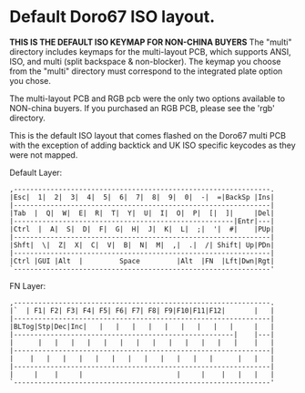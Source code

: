 # Default Doro67 ISO layout.

**THIS IS THE DEFAULT ISO KEYMAP FOR NON-CHINA BUYERS**
The "multi" directory includes keymaps for the multi-layout PCB, which supports ANSI, ISO, and multi (split backspace & non-blocker).
The keymap you choose from the "multi" directory must correspond to the integrated plate option you chose.

The multi-layout PCB and RGB pcb were the only two options available to NON-china buyers.
If you purchased an RGB PCB, please see the 'rgb' directory.

This is the default ISO layout that comes flashed on the Doro67 multi PCB with
the exception of adding backtick and UK ISO specific keycodes as they were not mapped.

Default Layer:

```
,---------------------------------------------------------------.
|Esc|  1|  2|  3|  4|  5|  6|  7|  8|  9|  0|  -|  =|BackSp |Ins|
|---------------------------------------------------------------|
|Tab  |  Q|  W|  E|  R|  T|  Y|  U|  I|  O|  P|  [|  ]|     |Del|
|------------------------------------------------------|Entr|---|
|Ctrl  |  A|  S|  D|  F|  G|  H|  J|  K|  L|  ;|  '|  #|    |PUp|
|---------------------------------------------------------------|
|Shft|  \|  Z|  X|  C|  V|  B|  N|  M|  ,|  .|  /| Shift| Up|PDn|
|---------------------------------------------------------------|
|Ctrl |GUI |Alt  |         Space         |Alt  |FN  |Lft|Dwn|Rgt|
`---------------------------------------------------------------'
```

FN Layer:

```
,---------------------------------------------------------------.
|`  | F1| F2| F3| F4| F5| F6| F7| F8| F9|F10|F11|F12|       |   |
|---------------------------------------------------------------|
|BLTog|Stp|Dec|Inc|   |   |   |   |   |   |   |   |   |     |   |
|------------------------------------------------------|    |---|
|      |   |   |   |   |   |   |   |   |   |   |   |   |    |   |
|---------------------------------------------------------------|
|    |   |   |   |   |   |   |   |   |   |   |   |      |   |   |
|---------------------------------------------------------------|
|     |    |     |                       |     |    |   |   |   |
`---------------------------------------------------------------'
```
